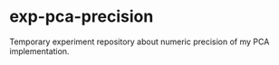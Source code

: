 # exp-pca-precision
Temporary experiment repository about numeric precision of my PCA implementation.
